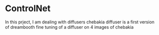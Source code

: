 # ControlNet

In this prject, I am dealing with diffusers
chebakia diffuser is a first version of dreambooth fine tuning of a diffuser on 4 images of chebakia
